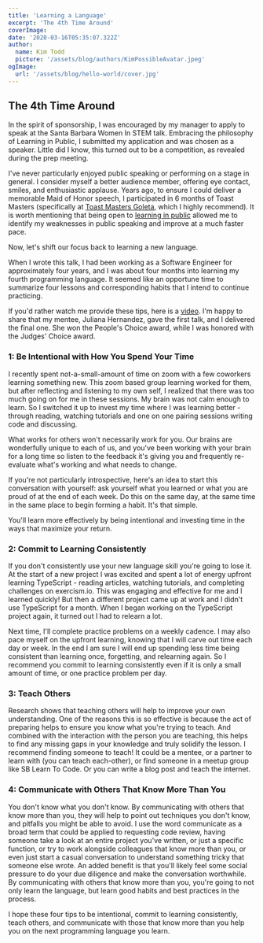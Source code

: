 ```yaml
---
title: 'Learning a Language'
excerpt: 'The 4th Time Around'
coverImage:
date: '2020-03-16T05:35:07.322Z'
author:
  name: Kim Todd
  picture: '/assets/blog/authors/KimPossibleAvatar.jpeg'
ogImage:
  url: '/assets/blog/hello-world/cover.jpg'
---
```


## The 4th Time Around

In the spirit of sponsorship, I was encouraged by my manager to apply to speak at the Santa Barbara Women In STEM talk. Embracing the philosophy of Learning in Public, I submitted my application and was chosen as a speaker. Little did I know, this turned out to be a competition, as revealed during the prep meeting.

I've never particularly enjoyed public speaking or performing on a stage in general. I consider myself a better audience member, offering eye contact, smiles, and enthusiastic applause. Years ago, to ensure I could deliver a memorable Maid of Honor speech, I participated in 6 months of Toast Masters (specifically at [Toast Masters Goleta](https://www.toastmasters.org/Find-a-Club/00000878-goleta-valley-toastmasters), which I highly recommend). It is worth mentioning that being open to [learning in public](./learnInPublic) allowed me to identify my weaknesses in public speaking and improve at a much faster pace.

Now, let's shift our focus back to learning a new language.

When I wrote this talk, I had been working as a Software Engineer for approximately four years, and I was about four months into learning my fourth programming language. It seemed like an opportune time to summarize four lessons and corresponding habits that I intend to continue practicing.

If you'd rather watch me provide these tips, here is a [video](https://www.youtube.com/watch?v=O18A6fNkhWI&t=2745s). I'm happy to share that my mentee, Juliana Hernandez, gave the first talk, and I delivered the final one. She won the People's Choice award, while I was honored with the Judges' Choice award.

### 1: Be Intentional with How You Spend Your Time

I recently spent not-a-small-amount of time on zoom with a few coworkers learning something new. This zoom based group learning worked for them, but after reflecting and listening to my own self, I realized that there was too much going on for me in these sessions. My brain was not calm enough to learn. So I switched it up to invest my time where I was learning better - through reading, watching tutorials and one on one pairing sessions writing code and discussing.

What works for others won't necessarily work for you. Our brains are wonderfully unique to each of us, and you've been working with your brain for a long time so listen to the feedback it's giving you and frequently re-evaluate what's working and what needs to change.

If you're not particularly introspective, here's an idea to start this conversation with yourself: ask yourself what you learned or what you are proud of at the end of each week. Do this on the same day, at the same time in the same place to begin forming a habit. It's that simple.

You'll learn more effectively by being intentional and investing time in the ways that maximize your return.

### 2: Commit to Learning Consistently

If you don't consistently use your new language skill you're going to lose it. At the start of a new project I was excited and spent a lot of energy upfront learning TypeScript - reading articles, watching tutorials, and completing challenges on exercism.io. This was engaging and effective for me and I learned quickly! But then a different project came up at work and I didn't use TypeScript for a month. When I began working on the TypeScript project again, it turned out I had to relearn a lot.

Next time, I'll complete practice problems on a weekly cadence. I may also pace myself on the upfront learning, knowing that I will carve out time each day or week. In the end I am sure I will end up spending less time being consistent than learning once, forgetting, and relearning again. So I recommend you commit to learning consistently even if it is only a small amount of time, or one practice problem per day.

### 3: Teach Others

Research shows that teaching others will help to improve your own understanding. One of the reasons this is so effective is because the act of preparing helps to ensure you know what you're trying to teach. And combined with the interaction with the person you are teaching, this helps to find any missing gaps in your knowledge and truly solidify the lesson.
I recommend finding someone to teach! It could be a mentee, or a partner to learn with (you can teach each-other), or find someone in a meetup group like SB Learn To Code. Or you can write a blog post and teach the internet.

### 4: Communicate with Others That Know More Than You

You don't know what you don't know. By communicating with others that know more than you, they will help to point out techniques you don't know, and pitfalls you might be able to avoid. I use the word communicate as a broad term that could be applied to requesting code review, having someone take a look at an entire project you've written, or just a specific function, or try to work alongside colleagues that know more than you, or even just start a casual conversation to understand something tricky that someone else wrote.
An added benefit is that you'll likely feel some social pressure to do your due diligence and make the conversation worthwhile.
By communicating with others that know more than you, you're going to not only learn the language, but learn good habits and best practices in the process.

I hope these four tips to be intentional, commit to learning consistently, teach others, and communicate with those that know more than you help you on the next programming language you learn.
